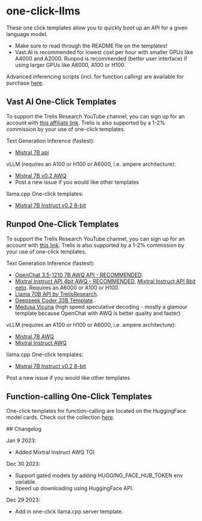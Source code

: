 # one-click-llms
These one click templates allow you to quickly boot up an API for a given language model.

- Make sure to read through the README file on the templates!
- Vast.AI is recommended for lowest cost per hour with smaller GPUs like A4000 and A2000. Runpod is recommended (better user interface) if using larger GPUs like A6000, A100 or H100.

Advanced inferencing scripts (incl. for function calling) are available for purchase [here](https://trelis.com/enterprise-server-api-and-inference-guide/).

## Vast AI One-Click Templates
To support the Trelis Research YouTube channel, you can sign up for an account with [this affiliate link](https://cloud.vast.ai/?ref_id=98762). Trelis is also supported by a 1-2% commission by your use of one-click templates.

Text Generation Inference (fastest):
- [Mistral 7B api](https://cloud.vast.ai/?ref_id=98762&creator_id=98762&name=Mistral%207B%20TGI%20API)

vLLM (requires an A100 or H100 or A6000, i.e. ampere architecture):
- [Mistral 7B v0.2 AWQ](https://cloud.vast.ai/?ref_id=98762&creator_id=98762&name=Mistral%207B%20v0.2%20vLLM%20API)
- Post a new issue if you would like other templates

llama.cpp One-click templates:
- [Mistral 7B Instruct v0.2 8-bit](https://cloud.vast.ai/?ref_id=98762&template_id=bc642dfd6e4c80a1e0807725047588b8)

## Runpod One-Click Templates
To support the Trelis Research YouTube channel, you can sign up for an account with [this link](https://runpod.io?ref=jmfkcdio). Trelis is also supported by a 1-2% commission by your use of one-click templates.

Text Generation Inference (fastest):
- [OpenChat 3.5-1210 7B AWQ API - RECOMMENDED](https://runpod.io/gsc?template=8me7ywyjrb&ref=jmfkcdio).
- [Mixtral Instruct API 4bit AWQ - RECOMMENDED](https://runpod.io/gsc?template=546m57v73a&ref=jmfkcdio), [Mixtral Instruct API 8bit eetq](https://runpod.io/gsc?template=1ydpo4766w&ref=jmfkcdio). Requires an A6000 or A100 or H100.
- [Llama 70B API by TrelisResearch](https://runpod.io/gsc?template=6e9yxszwne&ref=jmfkcdio).
- [Deepseek Coder 33B Template](https://runpod.io/gsc?template=51tpe9tqk2&ref=jmfkcdio).
- [Medusa Vicuna](https://runpod.io/gsc?template=2xpg09eenv&ref=jmfkcdio) (high speed speculative decoding - mostly a glamour template because OpenChat with AWQ is better quality and faster)

vLLM (requires an A100 or H100 or A6000, i.e. ampere architecture):
- [Mistral 7B AWQ](https://runpod.io/gsc?template=z5n6lh4zux&ref=jmfkcdio)
- [Mixtral Instruct AWQ](https://runpod.io/gsc?template=dmybzldpis&ref=jmfkcdio)

llama.cpp One-click templates:
- [Mistral 7B Instruct v0.2 8-bit](https://runpod.io/gsc?template=4g0fj4rh32&ref=jmfkcdio)

Post a new issue if you would like other templates

## Function-calling One-Click Templates
One-click templates for function-calling are located on the HuggingFace model cards. Check out the collection [here](https://huggingface.co/collections/Trelis/function-calling-v3-657199ecbe378693925c7915).

## Changelog

Jan 9 2023:
- Added Mixtral Instruct AWQ TGI

Dec 30 2023:
- Support gated models by adding HUGGING_FACE_HUB_TOKEN env variable.
- Speed up downloading using HuggingFace API.

Dec 29 2023:
- Add in one-click llama.cpp server template.
